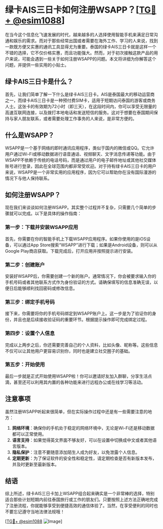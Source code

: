 # 绿卡AIS三日卡如何注册WSAPP？[[TG💪+ @esim1088](https://t.me/s/esim1088)]

在当今这个信息化飞速发展的时代，越来越多的人选择使用智能手机来满足日常沟通和娱乐的需求。而对于那些经常出国或者需要在海外工作、学习的人来说，找到一款既方便又实惠的通讯工具显得尤为重要。泰国的绿卡AIS三日卡就是这样一个不错的选择，它不仅价格实惠，而且功能强大。然而，对于初次接触这款产品的用户来说，可能会遇到一些关于如何注册WSAPP的问题。本文将详细为你解答这个问题，并提供一些实用的小贴士。

## 绿卡AIS三日卡是什么？

首先，让我们简单了解一下什么是绿卡AIS三日卡。AIS是泰国最大的移动运营商之一，而绿卡AIS三日卡是一种预付费SIM卡，适用于短期访问泰国的游客或商务人士。这张卡的有效期为72小时（即三天），在这段时间内，你可以享受无限量的高速互联网连接，以及拨打本地电话和发送短信的服务。这对于想要在泰国期间保持与家人朋友联系，或者需要处理工作事务的人来说，是非常方便的。

## 什么是WSAPP？

WSAPP是一个基于网络的即时通讯应用程序，类似于国内的微信或QQ。它允许用户通过Wi-Fi或移动数据进行语音通话、视频聊天、文字消息传递等功能。由于WSAPP不依赖于传统的电话号码，而是通过用户的电子邮件地址或其他社交媒体账号进行登录，因此在全球范围内都非常受欢迎。对于持有绿卡AIS三日卡的用户来说，WSAPP是一个非常实用的应用程序，因为它可以帮助你在没有国际漫游的情况下与他人保持联系。

## 如何注册WSAPP？

现在我们来谈谈如何注册WSAPP。其实整个过程并不复杂，只需要几个简单的步骤就可以完成。以下是具体的操作指南：

### 第一步：下载并安装WSAPP应用

首先，你需要在你的智能手机上下载WSAPP应用程序。如果你使用的是iOS设备，可以通过App Store搜索“WSAPP”进行下载；如果是Android设备，则可以从Google Play商店获取。下载完成后，打开应用并按照提示进行安装。

### 第二步：创建账户

安装好WSAPP后，你需要创建一个新的账户。通常情况下，你会被要求输入你的手机号码或者其他联系方式作为身份验证的方式。请确保填写的信息准确无误，以便日后能够顺利找回密码或修改信息。

### 第三步：绑定手机号码

接下来，你需要将你的手机号码绑定到WSAPP账户上。这一步是为了验证你的身份，并且也是后续接收验证码的重要环节。根据提示操作即可完成绑定过程。

### 第四步：设置个人信息

完成以上两步之后，你还需要完善自己的个人资料，比如头像、昵称等。这些信息不仅可以让其他用户更容易识别你，同时也是建立社交圈子的基础。

### 第五步：开始使用

最后一步就是正式开始使用WSAPP啦！你可以邀请好友加入群聊，分享生活点滴，甚至还可以利用其内置的各种功能来进行远程办公或在线学习等活动。

## 注意事项

虽然注册WSAPP听起来很简单，但在实际操作过程中还是有一些需要注意的地方：

1. **网络环境**：确保你的手机处于稳定的网络环境中，无论是Wi-Fi还是移动数据都可以正常使用。
2. **语言支持**：如果觉得英文界面不够友好，可以在设置中切换成中文或者其他语言版本。
3. **隐私保护**：注意不要随意添加陌生人成为好友，以免泄露个人信息。
4. **定期更新**：为了保证软件的安全性和稳定性，请定期检查是否有新版本发布，并及时更新至最新版本。

## 结语

综上所述，绿卡AIS三日卡加上WSAPP组合起来确实是一个非常棒的选择，特别适合那些计划短期内前往泰国旅行或工作的朋友们。只要按照上述方法正确地完成了注册流程，你就能够享受到便捷高效的通信体验了。当然，在享受便利的同时也不要忘记遵守当地法律法规哦！

[[TG💪+ @esim1088](https://t.me/s/esim1088) ![Image](https://i.postimg.cc/4NQfJmqS/Snipaste-2025-05-13-00-14-12.png)]